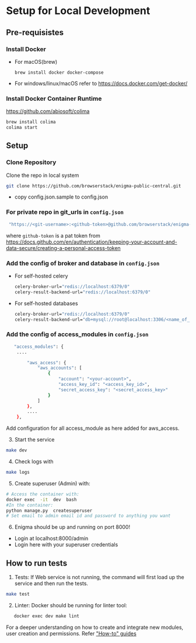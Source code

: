 # Setup for Local Development

## Pre-requisistes

### Install Docker

- For macOS(brew)
    ```
    brew install docker docker-compose
    ```
-  For windows/linux/macOS refer to
  https://docs.docker.com/get-docker/

### Install Docker Container Runtime
https://github.com/abiosoft/colima
```bash
brew install colima
colima start
```

## Setup

### Clone Repository
Clone the repo in local system
```bash
git clone https://github.com/browserstack/enigma-public-central.git
```
- copy config.json.sample to config.json

### For private repo in git_urls in `config.json`
```bash
 "https://<git-username>:<github-token>@github.com/browserstack/enigma-public-access-modules.git"
```
where `github-token` is a pat token from https://docs.github.com/en/authentication/keeping-your-account-and-data-secure/creating-a-personal-access-token


### Add the config of broker and database in `config.json`
-  For self-hosted celery
    ```bash
    celery-broker-url="redis://localhost:6379/0"
    celery-result-backend-url="redis://localhost:6379/0"
    ```
-  For self-hosted databases
      ```bash
    celery-broker-url="redis://localhost:6379/0"
    celery-result-backend-url="db+mysql://root@localhost:3306/<name_of_db>"
      ```
### Add the config of access_modules in `config.json`

```bash
   "access_modules": {
    ....

        "aws_access": {
            "aws_accounts": [
                {
                    "account": "<your-account>",
                    "access_key_id": "<access_key_id>",
                    "secret_access_key": "<secret_access_key>"
                }
            ]
        },
        ....
    },
```
Add configuration for all access_module as here added for aws_access.

3. Start the service
```bash
make dev
```
4. Check logs with
```bash
make logs
```
5. Create superuser (Admin) with:
```bash
# Access the container with:
docker exec  -it  dev  bash
#In the container:
python manage.py  createsuperuser
# Set email to admin email id and password to anything you want
```
6. Enigma should be up and running on port 8000!
- Login at localhost:8000/admin
- Login here with your superuser credentials

## How to run tests

1. Tests:
If Web service is not running, the command will first load up the service and then run the tests.
```bash
make test
```

2. Linter:
Docker should be running for linter tool:
```bash
   docker exec dev make lint
```

For a deeper understanding on how to create and integrate new modules, user creation and permissions. Refer ["How-to" guides](/docs/%E2%80%9CHow-to%E2%80%9D%20guides/)
